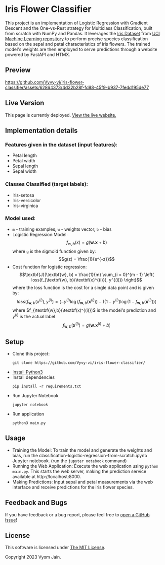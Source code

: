 # Iris Flower Classifier

This project is an implementation of Logistic Regression with Gradient Descent and the One-vs-Rest strategy for Multiclass Classification, built from scratch with NumPy and Pandas. It leverages the [Iris Dataset](https://archive.ics.uci.edu/dataset/53/iris) from [UCI Machine Learning repository](https://archive.ics.uci.edu/) to perform precise species classification based on the sepal and petal characteristics of iris flowers.
The trained model's weights are then employed to serve predictions through a website powered by FastAPI and HTMX.

## Preview

https://github.com/Vyvy-vi/iris-flower-classifier/assets/62864373/4d32b28f-fd88-45f9-b937-7fedd195de77


## Live Version

This page is currently deployed. [View the live website.](https://iris-flower-ml.vercel.app/)

## Implementation details
### Features given in the dataset (input features):
- Petal length
- Petal width
- Sepal length
- Sepal width

### Classes Classified (target labels):
- Iris-setosa
- Iris-versicolor
- Iris-virginica

### Model used:
- `m` - training examples, `w` - weights vector, `b` - bias
- Logistic Regression Model:
  $$f_{w,b}(x) = g(\textbf{w} . \textbf{x} + b)$$
    where `g` is the sigmoid function given by:
  $$g(z) = \frac{1}{e^{-z}}$$
- Cost function for logistic regression:
  $$\textbf{J}(\textbf{w}, b) = \frac{1}{m} \sum_{i = 0}^{m - 1}  \left( loss(f_{\textbf{w}, b}(\textbf{x}^{(i)}), y^{(i)}) \right)$$
    where the loss function is the cost for a single data point and is given by:
  $$loss(f_{\textbf{w},b}(x^{(i)}),y^{(i)}) = \left(−y^{(i)}\log(f_{\textbf{w},b}(\textbf{x}^{(i)})\right) − \left((1 − y^{(i)})\log(1 - f_{\textbf{w}, b}(\textbf{x}^{(i)}))\right)$$
    where $f_{\textbf{w},b}(\textbf(x)^{(i)})$ is the model's prediction and $y^{(i)}$ is the actual label
  $$f_{\textbf{w},b}(\textbf{x}^{(i)}) = g(\textbf{w} . \textbf{x}^{(i)} + b)$$
 

## Setup
- Clone this project:
  ```
  git clone https://github.com/Vyvy-vi/iris-flower-classifier/
  ```
- [Install Python3](https://www.python.org/downloads/)
- Install dependencies
  ```
  pip install -r requirements.txt
  ```
- Run Jupyter Notebook
  ```
  jupyter notebook
  ```
- Run application
  ```
  python3 main.py
  ```

## Usage

- Training the Model: To train the model and generate the weights and bias, run
  the classification-logistic-regression-from-scratch.ipynb Jupyter notebook.
(run the `jupyter notebook` command) 
- Running the Web Application: Execute the web application using `python main.py`. This starts the web server, making the prediction service available at http://localhost:8000.
- Making Predictions: Input sepal and petal measurements via the web interface and receive predictions for the iris flower species.


## Feedback and Bugs

If you have feedback or a bug report, please feel free to [open a GitHub issue](https://github.com/Vyvy-vi/iris-flower-classifier/issues/new/choose)!

## License

This software is licensed under [The MIT License](LICENSE).

Copyright 2023 Vyom Jain.

